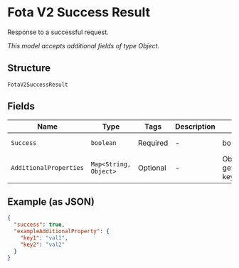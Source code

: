 
# Fota V2 Success Result

Response to a successful request.

*This model accepts additional fields of type Object.*

## Structure

`FotaV2SuccessResult`

## Fields

| Name | Type | Tags | Description | Getter | Setter |
|  --- | --- | --- | --- | --- | --- |
| `Success` | `boolean` | Required | - | boolean getSuccess() | setSuccess(boolean success) |
| `AdditionalProperties` | `Map<String, Object>` | Optional | - | Object getAdditionalProperty(String key) | additionalProperty(String key, Object value) |

## Example (as JSON)

```json
{
  "success": true,
  "exampleAdditionalProperty": {
    "key1": "val1",
    "key2": "val2"
  }
}
```

